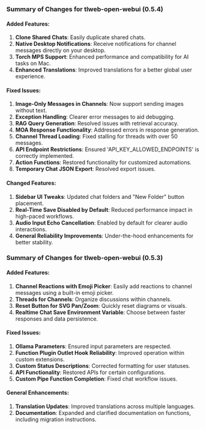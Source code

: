 ### Summary of Changes for tlweb-open-webui (0.5.4)

#### Added Features:
1. **Clone Shared Chats**: Easily duplicate shared chats.
2. **Native Desktop Notifications**: Receive notifications for channel messages directly on your desktop.
3. **Torch MPS Support**: Enhanced performance and compatibility for AI tasks on Mac.
4. **Enhanced Translations**: Improved translations for a better global user experience.

#### Fixed Issues:
1. **Image-Only Messages in Channels**: Now support sending images without text.
2. **Exception Handling**: Clearer error messages to aid debugging.
3. **RAG Query Generation**: Resolved issues with retrieval accuracy.
4. **MOA Response Functionality**: Addressed errors in response generation.
5. **Channel Thread Loading**: Fixed stalling for threads with over 50 messages.
6. **API Endpoint Restrictions**: Ensured 'API_KEY_ALLOWED_ENDPOINTS' is correctly implemented.
7. **Action Functions**: Restored functionality for customized automations.
8. **Temporary Chat JSON Export**: Resolved export issues.

#### Changed Features:
1. **Sidebar UI Tweaks**: Updated chat folders and "New Folder" button placement.
2. **Real-Time Save Disabled by Default**: Reduced performance impact in high-paced workflows.
3. **Audio Input Echo Cancellation**: Enabled by default for clearer audio interactions.
4. **General Reliability Improvements**: Under-the-hood enhancements for better stability.

### Summary of Changes for tlweb-open-webui (0.5.3)

#### Added Features:
1. **Channel Reactions with Emoji Picker**: Easily add reactions to channel messages using a built-in emoji picker.
2. **Threads for Channels**: Organize discussions within channels.
3. **Reset Button for SVG Pan/Zoom**: Quickly reset diagrams or visuals.
4. **Realtime Chat Save Environment Variable**: Choose between faster responses and data persistence.

#### Fixed Issues:
1. **Ollama Parameters**: Ensured input parameters are respected.
2. **Function Plugin Outlet Hook Reliability**: Improved operation within custom extensions.
3. **Custom Status Descriptions**: Corrected formatting for user statuses.
4. **API Functionality**: Restored APIs for certain configurations.
5. **Custom Pipe Function Completion**: Fixed chat workflow issues.

#### General Enhancements:
1. **Translation Updates**: Improved translations across multiple languages.
2. **Documentation**: Expanded and clarified documentation on functions, including migration instructions.